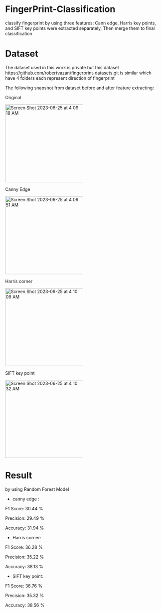 # FingerPrint-Classification
classify fingerprint by using three features: Cann edge, Harris key points, and SIFT key points were extracted separately, Then merge them to final classification
# Dataset
The dataset used in this work is private but this dataset https://github.com/robertvazan/fingerprint-datasets.git is similar which have 4 folders each represent direction of fingerprint

The following snapshot from dataset before and after feature extracting:

Original 

<img width="250" alt="Screen Shot 2023-06-25 at 4 09 18 AM" src="https://github.com/raghaddii/FingerPrint-Classification/assets/68879499/0aab0c52-61a3-4f6f-8f04-2144f3f0df59">

Canny Edge

<img width="250" alt="Screen Shot 2023-06-25 at 4 09 51 AM" src="https://github.com/raghaddii/FingerPrint-Classification/assets/68879499/a286b758-cc9c-4e06-a350-df32be2a537b">

Harris corner


<img width="250" alt="Screen Shot 2023-06-25 at 4 10 09 AM" src="https://github.com/raghaddii/FingerPrint-Classification/assets/68879499/96fcfe2a-59b0-42b1-9d28-c7107a974d54">


SIFT key point

<img width="250" alt="Screen Shot 2023-06-25 at 4 10 32 AM" src="https://github.com/raghaddii/FingerPrint-Classification/assets/68879499/5aadf020-bf7c-4876-a3fe-a558b599703e">

# Result
by using Random Forest Model 
- canny edge :

F1 Score: 30.44 %

Precision: 29.49 %

Accuracy: 31.94 %
- Harris corner:

F1 Score: 36.28 %

Precision: 35.22 %

Accuracy: 38.13 %
- SIFT key point:

F1 Score: 36.76 %

Precision: 35.32 %

Accuracy: 38.56 %

